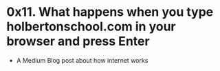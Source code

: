# 0x11. What happens when you type holbertonschool.com in your browser and press Enter

- A Medium Blog post about how internet works
